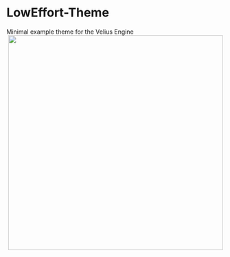 # LowEffort-Theme
Minimal example theme for the Velius Engine
<img src="https://user-images.githubusercontent.com/57133330/162634590-82f1c4b9-642c-4c40-8ecb-4566eaaa9910.png" height=500 align="right"/>
